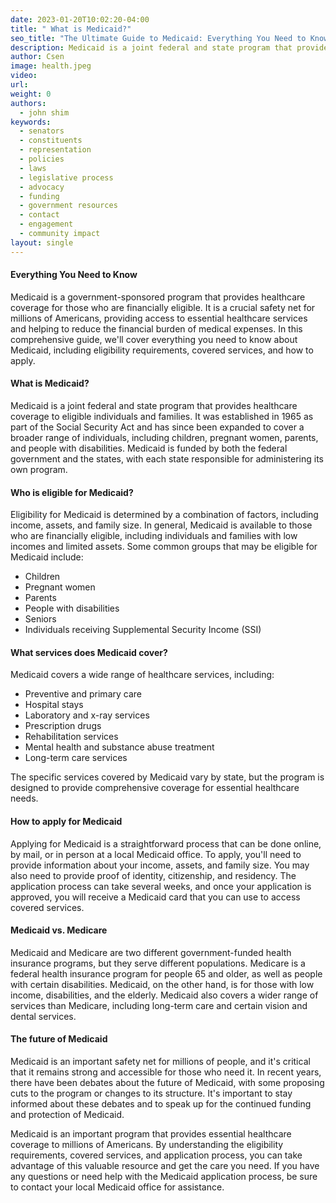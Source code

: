 ```yaml
---
date: 2023-01-20T10:02:20-04:00
title: " What is Medicaid?"
seo_title: "The Ultimate Guide to Medicaid: Everything You Need to Know"
description: Medicaid is a joint federal and state program that provides health insurance to those with low income, disabilities, and the elderly.
author: Csen
image: health.jpeg
video:
url: 
weight: 0
authors:
  - john shim
keywords:
  - senators
  - constituents
  - representation
  - policies
  - laws
  - legislative process
  - advocacy
  - funding
  - government resources
  - contact
  - engagement
  - community impact
layout: single
---
```


#### Everything You Need to Know
Medicaid is a government-sponsored program that provides healthcare coverage for those who are financially eligible. It is a crucial safety net for millions of Americans, providing access to essential healthcare services and helping to reduce the financial burden of medical expenses. In this comprehensive guide, we'll cover everything you need to know about Medicaid, including eligibility requirements, covered services, and how to apply.

#### What is Medicaid?
Medicaid is a joint federal and state program that provides healthcare coverage to eligible individuals and families. It was established in 1965 as part of the Social Security Act and has since been expanded to cover a broader range of individuals, including children, pregnant women, parents, and people with disabilities. Medicaid is funded by both the federal government and the states, with each state responsible for administering its own program.

#### Who is eligible for Medicaid?
Eligibility for Medicaid is determined by a combination of factors, including income, assets, and family size. In general, Medicaid is available to those who are financially eligible, including individuals and families with low incomes and limited assets. Some common groups that may be eligible for Medicaid include:

- Children
- Pregnant women
- Parents
- People with disabilities
- Seniors
- Individuals receiving Supplemental Security Income (SSI)

####    What services does Medicaid cover?
Medicaid covers a wide range of healthcare services, including:

- Preventive and primary care
- Hospital stays
- Laboratory and x-ray services
- Prescription drugs
- Rehabilitation services
- Mental health and substance abuse treatment
- Long-term care services

The specific services covered by Medicaid vary by state, but the program is designed to provide comprehensive coverage for essential healthcare needs.

#### How to apply for Medicaid
Applying for Medicaid is a straightforward process that can be done online, by mail, or in person at a local Medicaid office. To apply, you'll need to provide information about your income, assets, and family size. You may also need to provide proof of identity, citizenship, and residency. The application process can take several weeks, and once your application is approved, you will receive a Medicaid card that you can use to access covered services.

#### Medicaid vs. Medicare
Medicaid and Medicare are two different government-funded health insurance programs, but they serve different populations. Medicare is a federal health insurance program for people 65 and older, as well as people with certain disabilities. Medicaid, on the other hand, is for those with low income, disabilities, and the elderly. Medicaid also covers a wider range of services than Medicare, including long-term care and certain vision and dental services.

#### The future of Medicaid
Medicaid is an important safety net for millions of people, and it's critical that it remains strong and accessible for those who need it. In recent years, there have been debates about the future of Medicaid, with some proposing cuts to the program or changes to its structure. It's important to stay informed about these debates and to speak up for the continued funding and protection of Medicaid.

Medicaid is an important program that provides essential healthcare coverage to millions of Americans. By understanding the eligibility requirements, covered services, and application process, you can take advantage of this valuable resource and get the care you need. If you have any questions or need help with the Medicaid application process, be sure to contact your local Medicaid office for assistance.


